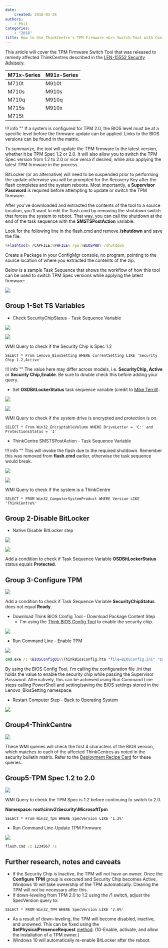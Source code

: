```yaml
---
date:
    created: 2018-03-26
authors:
    - Phil
categories:
    - "2018"
title: How to Use ThinkCentre's TPM Firmware <br> Switch Tool with ConfigMgr
---
```


This article will cover the TPM Firmware Switch Tool that was released to remedy affected ThinkCentres described in the [LEN-15552 Security Advisory](https://support.lenovo.com/us/en/product_security/len-15552).
<!-- more -->
| M71x-Series | M91x-Series |
|-------------|-------------|
| M710t | M910t |
| M710s | M910s |
| M710q | M910q |
| M715s | M910x |
| M715t |       |

!!! info ""
    If a system is configured for TPM 2.0, the BIOS level must be at a specific level before the firmware update can be applied. Links to the BIOS versions can be found in the matrix.

To summarize, the tool will update the TPM firmware to the latest version, whether it be TPM Spec 1.2 or 2.0. It will also allow you to switch the TPM Spec version from 1.2 to 2.0 or vice versa if desired, while also applying the latest TPM firmware in the process.

BitLocker (or an alternative) will need to be suspended prior to performing the update otherwise you will be prompted for the Recovery Key after the flash completes and the system reboots. Most importantly, a **Supervisor Password** is required before attempting to update or switch the TPM firmware.

After you've downloaded and extracted the contents of the tool to a source location, you'll want to edit the flash.cmd by removing the shutdown switch that forces the system to reboot. That way, you can call the shutdown at the end of the task sequence with the **SMSTSPostAction** variable.

Look for the following line in the flash.cmd and remove **/shutdown** and save the file.

```cmd
%Flashtool% /CAPFILE:%FWFILE% /pw:%BIOSPWD% /shutdown
```

Create a Package in your ConfigMgr console, no program, pointing to the source location of where you extracted the contents of the zip.

Below is a sample Task Sequence that shows the workflow of how this tool can be used to switch TPM Spec versions while applying the latest firmware:

![](img/2018/tc_tpm_fwswitch_tool/image1.jpg)

## Group 1-Set TS Variables

- Check SecurityChipStatus - Task Sequence Variable

![](img/2018/tc_tpm_fwswitch_tool/image2.jpg)

![](img/2018/tc_tpm_fwswitch_tool/image3.jpg)

WMI Query to check if the Security Chip is Spec 1.2

```wql
SELECT * From Lenovo_BiosSetting WHERE CurrentSetting LIKE 'Security Chip 1.2,Active'
```

!!! info ""
    The value here may differ across models, i.e. **SecurityChip, Active** or **Security Chip,Enable**. Be sure to double check this before adding your query.

- Set **OSDBitLockerStatus** task sequence variable (credit to [Mike Terrill](https://miketerrill.net/2017/04/19/how-to-detect-suspend-and-re-enable-bitlocker-during-a-task-sequence/)).

![](img/2018/tc_tpm_fwswitch_tool/image4.jpg)

![](img/2018/tc_tpm_fwswitch_tool/image5.jpg)

WMI Query to check if the system drive is encrypted and protection is on.

```wql
SELECT * From Win32_EncryptableVolume WHERE DriveLetter = 'C:' and ProtectionsStatus = '1'
```

- ThinkCentre SMSTSPostAction - Task Sequence Variable

!!! info ""
    This will invoke the flash due to the required shutdown. Remember this was removed from **flash.cmd** earlier, otherwise the task sequence would break.

![](img/2018/tc_tpm_fwswitch_tool/image6.jpg)

![](img/2018/tc_tpm_fwswitch_tool/image7.jpg)

WMI Query to check if the system is a ThinkCentre

```wql
SELECT * FROM Win32_ComputerSystemProduct WHERE Version LIKE 'ThinkCentre%'
```

## Group 2-Disable BitLocker

- Native Disable BitLocker step

![](img/2018/tc_tpm_fwswitch_tool/image8.jpg)

![](img/2018/tc_tpm_fwswitch_tool/image9.jpg)

Add a condition to check if Task Sequence Variable **OSDBitLockerStatus** status equals **Protected**.

## Group 3-Configure TPM

![](img/2018/tc_tpm_fwswitch_tool/image10.jpg)

Add a condition to check if Task Sequence Variable **SecurityChipStatus** does not equal **Ready**.

- Download Think BIOS Config Tool - Download Package Content Step
    - I'm using the [Think BIOS Config Tool](https://docs.lenovocdrt.com/#/tbct/tbct_top) to enable the security chip.

![](img/2018/tc_tpm_fwswitch_tool/image11.jpg)

- Run Command Line - Enable TPM

![](img/2018/tc_tpm_fwswitch_tool/image12.jpg)

```cmd
cmd.exe /c %BIOSConfig01%\ThinkBiosConfig.hta "file=BIOSConfig.ini" "pass=1234567"
```

By using the BIOS Config Tool, I'm calling the configuration file .ini that holds the value to enable the security chip while passing the Supervisor Password. Alternatively, this can be achieved using Run Command Line steps calling PowerShell and setting/saving the BIOS settings stored in the Lenovo_BiosSetting namespace.

- Restart Computer Step - Back to Operating System

![](img/2018/tc_tpm_fwswitch_tool/image13.jpg)

## Group4-ThinkCentre

![](img/2018/tc_tpm_fwswitch_tool/image14.jpg)

These WMI queries will check the first 4 characters of the BIOS version, which matches to each of the affected ThinkCentres as noted in the security bulletin matrix. Refer to the [Deployment Recipe Card](https://download.lenovo.com/cdrt/ddrc/RecipeCardWeb.html) for these queries.

## Group5-TPM Spec 1.2 to 2.0

![](img/2018/tc_tpm_fwswitch_tool/image15.jpg)

WMI Query to check the TPM Spec is 1.2 before continuing to switch to 2.0.

**Namespace: root\cimv2\Security\MicrosoftTpm**

```wql
SELECT * From Win32_Tpm WHERE SpecVersion LIKE '1.2%'
```

- Run Command Line-Update TPM Firmware

![](img/2018/tc_tpm_fwswitch_tool/image16.jpg)

```cmd
flash.cmd /2 1234567 /s
```

## Further research, notes and caveats

- If the Security Chip is Inactive, the TPM will not have an owner. Once the **Configure TPM** group is executed and Security Chip becomes Active, Windows 10 will take ownership of the TPM automatically.  Clearing the TPM will not be necessary after this.
- If down-leveling from TPM 2.0 to 1.2 using the /1 switch, adjust the SpecVersion query to:

```wql
SELECT * FROM Win32_TPM WHERE SpecVersion LIKE '2.0%'
```

- As a result of down-leveling, the TPM will become disabled, inactive, and unowned. This can be fixed using the **SetPhysicalPresenceRequest** [method](https://docs.microsoft.com/en-us/windows/win32/secprov/setphysicalpresencerequest-win32-tpm).  (10-Enable, activate, and allow the installation of a TPM owner.)
- Windows 10 will automatically re-enable BitLocker after the reboot.
